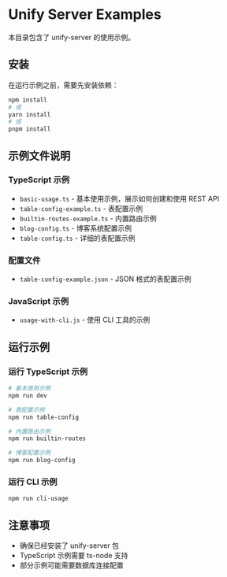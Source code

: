 # Unify Server Examples

本目录包含了 unify-server 的使用示例。

## 安装

在运行示例之前，需要先安装依赖：

```bash
npm install
# 或
yarn install
# 或
pnpm install
```

## 示例文件说明

### TypeScript 示例

- `basic-usage.ts` - 基本使用示例，展示如何创建和使用 REST API
- `table-config-example.ts` - 表配置示例
- `builtin-routes-example.ts` - 内置路由示例
- `blog-config.ts` - 博客系统配置示例
- `table-config.ts` - 详细的表配置示例

### 配置文件

- `table-config-example.json` - JSON 格式的表配置示例

### JavaScript 示例

- `usage-with-cli.js` - 使用 CLI 工具的示例

## 运行示例

### 运行 TypeScript 示例

```bash
# 基本使用示例
npm run dev

# 表配置示例
npm run table-config

# 内置路由示例
npm run builtin-routes

# 博客配置示例
npm run blog-config
```

### 运行 CLI 示例

```bash
npm run cli-usage
```

## 注意事项

- 确保已经安装了 unify-server 包
- TypeScript 示例需要 ts-node 支持
- 部分示例可能需要数据库连接配置 